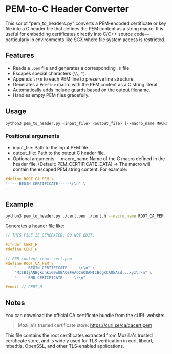 # PEM-to-C Header Converter

This script "pem_to_headers.py" converts a PEM-encoded certificate or key file into a C header file that defines the PEM content as a string macro. It is useful for embedding certificates directly into C/C++ source code—particularly in environments like SGX where file system access is restricted.

## Features

- Reads a `.pem` file and generates a corresponding `.h` file.
- Escapes special characters (`\\`, `"`).
- Appends `\r\n` to each PEM line to preserve line structure.
- Generates a `#define` macro with the PEM content as a C string literal.
- Automatically adds include guards based on the output filename.
- Handles empty PEM files gracefully.

## Usage

```bash
python3 pem_to_header.py <input_file> <output_file> [--macro_name MACRO]
```

### Positional arguments
- input_file: Path to the input PEM file.
- output_file: Path to the output C header file.
- Optional arguments: --macro_name
Name of the C macro defined in the header file.
(Default: PEM_CERTIFICATE_DATA)
→ The macro will contain the escaped PEM string content. For example:

```c++
#define ROOT_CA_PEM \
"-----BEGIN CERTIFICATE-----\r\n" \
...
```

## Example

```bash
python3 pem_to_header.py ./cert.pem ./cert.h --macro_name ROOT_CA_PEM
```
Generates a header file like:

```c++
// THIS FILE IS GENERATED. DO NOT EDIT.

#ifndef CERT_H
#define CERT_H

// PEM content from: cert.pem
#define ROOT_CA_PEM \
    "-----BEGIN CERTIFICATE-----\r\n" \
    "MIIBIjANBgkqhkiG9w0BAQEFAAOCAQ8AMIIBCgKCAQEAsd...xyz\r\n" \
    "-----END CERTIFICATE-----\r\n"

#endif // CERT_H
```

## Notes
You can download the official CA certificate bundle from the cURL website:

>  Mozilla's trusted certificate store: https://curl.se/ca/cacert.pem

This file contains the root certificates extracted from Mozilla's trusted certificate store, and is widely used for TLS verification in curl, libcurl, mbedtls, OpenSSL, and other TLS-enabled applications.

